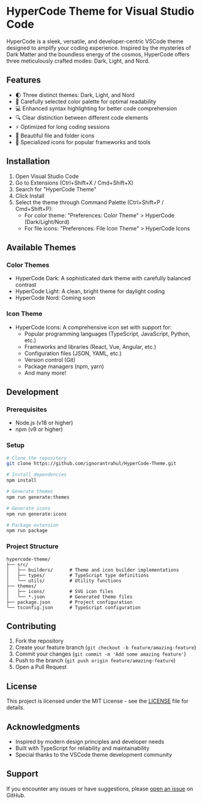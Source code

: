 # HyperCode Theme for Visual Studio Code

HyperCode is a sleek, versatile, and developer-centric VSCode theme designed to amplify your coding experience. Inspired by the mysteries of Dark Matter and the boundless energy of the cosmos, HyperCode offers three meticulously crafted modes: Dark, Light, and Nord.

## Features

- 🌓 Three distinct themes: Dark, Light, and Nord
- 🎨 Carefully selected color palette for optimal readability
- 💻 Enhanced syntax highlighting for better code comprehension
- 🔍 Clear distinction between different code elements
- ⚡ Optimized for long coding sessions
- 📁 Beautiful file and folder icons
- 🎯 Specialized icons for popular frameworks and tools

## Installation

1. Open Visual Studio Code
2. Go to Extensions (Ctrl+Shift+X / Cmd+Shift+X)
3. Search for "HyperCode Theme"
4. Click Install
5. Select the theme through Command Palette (Ctrl+Shift+P / Cmd+Shift+P):
   - For color theme: "Preferences: Color Theme" > HyperCode (Dark/Light/Nord)
   - For file icons: "Preferences: File Icon Theme" > HyperCode Icons

## Available Themes

### Color Themes

- HyperCode Dark: A sophisticated dark theme with carefully balanced contrast
- HyperCode Light: A clean, bright theme for daylight coding
- HyperCode Nord: Coming soon

### Icon Theme

- HyperCode Icons: A comprehensive icon set with support for:
  - Popular programming languages (TypeScript, JavaScript, Python, etc.)
  - Frameworks and libraries (React, Vue, Angular, etc.)
  - Configuration files (JSON, YAML, etc.)
  - Version control (Git)
  - Package managers (npm, yarn)
  - And many more!

## Development

### Prerequisites

- Node.js (v18 or higher)
- npm (v9 or higher)

### Setup

```bash
# Clone the repository
git clone https://github.com/ignorantrahul/HyperCode-Theme.git

# Install dependencies
npm install

# Generate themes
npm run generate:themes

# Generate icons
npm run generate:icons

# Package extension
npm run package
```

### Project Structure

```
hypercode-theme/
├── src/
│   ├── builders/      # Theme and icon builder implementations
│   ├── types/         # TypeScript type definitions
│   └── utils/         # Utility functions
├── themes/
│   ├── icons/         # SVG icon files
│   └── *.json         # Generated theme files
├── package.json       # Project configuration
└── tsconfig.json      # TypeScript configuration
```

## Contributing

1. Fork the repository
2. Create your feature branch (`git checkout -b feature/amazing-feature`)
3. Commit your changes (`git commit -m 'Add some amazing feature'`)
4. Push to the branch (`git push origin feature/amazing-feature`)
5. Open a Pull Request

## License

This project is licensed under the MIT License - see the [LICENSE](LICENSE) file for details.

## Acknowledgments

- Inspired by modern design principles and developer needs
- Built with TypeScript for reliability and maintainability
- Special thanks to the VSCode theme development community

## Support

If you encounter any issues or have suggestions, please [open an issue](https://github.com/ignorantrahul/HyperCode-Theme/issues) on GitHub.
